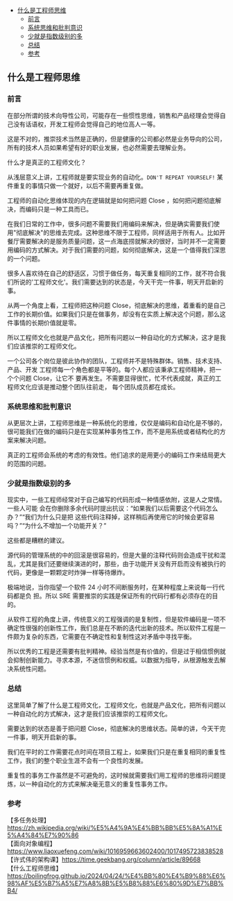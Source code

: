 <!-- START doctoc generated TOC please keep comment here to allow auto update -->
<!-- DON'T EDIT THIS SECTION, INSTEAD RE-RUN doctoc TO UPDATE -->

- [什么是工程师思维](#%E4%BB%80%E4%B9%88%E6%98%AF%E5%B7%A5%E7%A8%8B%E5%B8%88%E6%80%9D%E7%BB%B4)
  - [前言](#%E5%89%8D%E8%A8%80)
  - [系统思维和批判意识](#%E7%B3%BB%E7%BB%9F%E6%80%9D%E7%BB%B4%E5%92%8C%E6%89%B9%E5%88%A4%E6%84%8F%E8%AF%86)
  - [少就是指数级别的多](#%E5%B0%91%E5%B0%B1%E6%98%AF%E6%8C%87%E6%95%B0%E7%BA%A7%E5%88%AB%E7%9A%84%E5%A4%9A)
  - [总结](#%E6%80%BB%E7%BB%93)
  - [参考](#%E5%8F%82%E8%80%83)

<!-- END doctoc generated TOC please keep comment here to allow auto update -->


## 什么是工程师思维

### 前言

在部分所谓的技术向导性公司，可能存在一些惯性思维，销售和产品经理会觉得自己没有话语权，开发工程师会觉得自己的地位高人一等。

这是不对的，推崇技术当然是正确的，但是健康的公司都必然是业务导向的公司，所有的技术人员如果希望有好的职业发展，也必然需要去理解业务。

什么才是真正的工程师文化？

从浅层意义上讲，工程师就是要实现业务的自动化。`DON'T REPEAT YOURSELF!` 某件重复的事情只做一个就好，以后不需要再重复做。

工程师的自动化思维体现的内在逻辑就是如何把问题 Close ，如何把问题彻底解决，而编码只是一种工具而已。

在我们日常的工作中，很多问题不需要我们用编码来解决，但是确实需要我们使用"彻底解决"的思维去完成。这种思维不限于工程师，同样适用于所有人。比如开餐厅需要解决的是服务质量问题，这一点海底捞就解决的很好，当时并不一定需要用编码的方式解决。对于我们需要的问题，如何彻底解决，这是一个值得我们深思的一个问题。

很多人喜欢待在自己的舒适区，习惯于做任务，每天重复相同的工作，就不符合我们所说的'工程师文化'。我们需要达到的状态是，今天⼲完⼀件事，明天开启新的事。

从两一个角度上看，工程师把这种问题 Close，彻底解决的思维，着重看的是自己工作的长期价值。如果我们只是在做事务，却没有在实质上解决这个问题，那么这件事情的长期价值就是零。   

所以工程师文化也就是产品文化，把所有问题以一种自动化的方式解决，这才是我们应该推崇的工程师文化。   

⼀个公司各个岗位是彼此协作的团队，⼯程师并不是特殊群体。销售、技术⽀持、产品、开发 ⼯程师每⼀个⻆⾊都是平等的。每个⼈都应该秉承⼯程师精神，把⼀个个问题 Close，让它不 要再发⽣。不需要显得很忙，忙不代表成就，真正的⼯程师⽂化应该是推动整个团队往前⾛， 每个团队成员都在成⻓。   

### 系统思维和批判意识

从更层次上讲，工程师思维是一种系统化的思维，仅仅是编码和自动化是不够的，很可能我们在做的编码只是在实现某种事务性工作，而不是用系统或者结构化的方案来解决问题。   

真正的工程师会系统的考虑的有效性。他们追求的是用更小的编码工作来结局更大的范围的问题。   

### 少就是指数级别的多

现实中，⼀些⼯程师经常对于⾃⼰编写的代码形成⼀种情感依附，这是⼈之常情。⼀些⼈可能 会在你删除多余代码时提出抗议：“如果我们以后需要这个代码怎么办？”“我们为什么只是把 这些代码注释掉，这样稍后再使⽤它的时候会更容易吗？”“为什么不增加⼀个功能开关？”   

这些都是糟糕的建议。

源代码的管理系统的中的回滚是很容易的，但是大量的注释代码则会造成干扰和混乱，尤其是我们还要继续演进的时，那些，由于功能开关没有开启而没有被执行的代码，更像是一颗颗定时炸弹一样等待爆炸。  

极端地说，当你指望⼀个软件 24 ⼩时不间断服务时，在某种程度上来说每⼀⾏代码都是负 担。所以 SRE 需要推崇的实践是保证所有的代码⾏都有必须存在的⽬的。  

从软件工程的角度上讲，传统意义的工程强调的是复制性，但是软件编码是一项不确定性很强的创新性工作，我们总是在不断的迭代出新的技术。所以软件工程是一件颇为复杂的东西，它需要在不确定性和复制性这对矛盾中寻找平衡。   

所以优秀的工程是还需要有批判精神。经验当然是有价值的，但是过于相信惯例就会抑制创新能力。寻求本源，不迷信惯例和权威。以数据为指导，从根源触发去解决系统性问题。  

### 总结

这里简单了解了什么是工程师文化，工程师文化，也就是产品文化，把所有问题以一种自动化的方式解决，这才是我们应该推崇的工程师文化。   

需要达到的状态是善于把问题 Close，彻底解决的思维状态。简单的讲，今天⼲完⼀件事，明天开启新的事。   

我们在平时的工作需要花点时间在项目工程上，如果我们只是在重复相同的重复性工作，我们的整个职业生涯不会有一个良性的发展。  

重复性的事务工作虽然是不可避免的，这时候就需要我们用工程师的思维将问题提炼，以一种自动化的方式来解决毫无意义的重复性事务工作。   

### 参考

【多任务处理】https://zh.wikipedia.org/wiki/%E5%A4%9A%E4%BB%BB%E5%8A%A1%E5%A4%84%E7%90%86  
【面向对象编程】https://www.liaoxuefeng.com/wiki/1016959663602400/1017495723838528      
【许式伟的架构课】https://time.geekbang.org/column/article/89668  
【什么工程师思维】https://boilingfrog.github.io/2024/04/24/%E4%BB%80%E4%B9%88%E6%98%AF%E5%B7%A5%E7%A8%8B%E5%B8%88%E6%80%9D%E7%BB%B4/   
